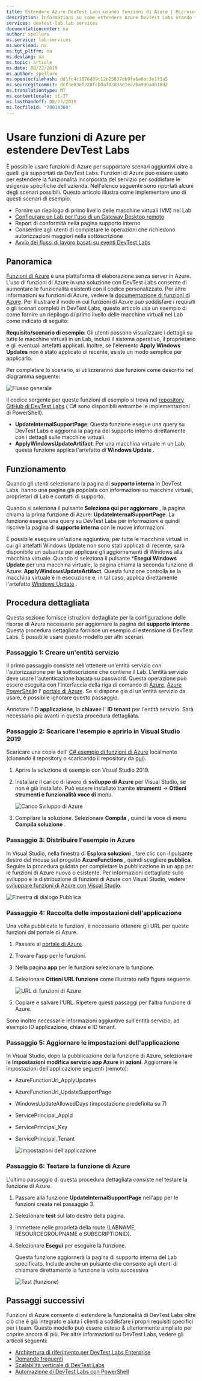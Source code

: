 ```yaml
---
title: Estendere Azure DevTest Labs usando funzioni di Azure | Microsoft Docs
description: Informazioni su come estendere Azure DevTest Labs usando funzioni di Azure.
services: devtest-lab,lab-services
documentationcenter: na
author: spelluru
ms.service: lab-services
ms.workload: na
ms.tgt_pltfrm: na
ms.devlang: na
ms.topic: article
ms.date: 08/22/2019
ms.author: spelluru
ms.openlocfilehash: dd1fc4c1076d89c12b25837db9fa6a0ac3e1f3a5
ms.sourcegitcommit: dcf3e03ef228fcbdaf0c83ae1ec2ba996a4b1892
ms.translationtype: MT
ms.contentlocale: it-IT
ms.lasthandoff: 08/23/2019
ms.locfileid: "70014360"
---
```

# <a name="use-azure-functions-to-extend-devtest-labs"></a>Usare funzioni di Azure per estendere DevTest Labs
È possibile usare funzioni di Azure per supportare scenari aggiuntivi oltre a quelli già supportati da DevTest Labs. Funzioni di Azure può essere usato per estendere la funzionalità incorporata del servizio per soddisfare le esigenze specifiche dell'azienda. Nell'elenco seguente sono riportati alcuni degli scenari possibili. Questo articolo illustra come implementare uno di questi scenari di esempio.

- Fornire un riepilogo di primo livello delle macchine virtuali (VM) nel Lab
- [Configurare un Lab per l'uso di un Gateway Desktop remoto](configure-lab-remote-desktop-gateway.md)
- Report di conformità nella pagina supporto interno
- Consentire agli utenti di completare le operazioni che richiedono autorizzazioni maggiori nella sottoscrizione
- [Avvio dei flussi di lavoro basati su eventi DevTest Labs](https://github.com/RogerBestMsft/DTL-SecureArtifactData)

## <a name="overview"></a>Panoramica
[Funzioni di Azure](../azure-functions/functions-overview.md) è una piattaforma di elaborazione senza server in Azure. L'uso di funzioni di Azure in una soluzione con DevTest Labs consente di aumentare le funzionalità esistenti con il codice personalizzato. Per altre informazioni su funzioni di Azure, vedere la [documentazione di funzioni di Azure](../azure-functions/functions-overview.md). Per illustrare il modo in cui funzioni di Azure può soddisfare i requisiti o gli scenari completi in DevTest Labs, questo articolo usa un esempio di come fornire un riepilogo di primo livello delle macchine virtuali nel Lab come indicato di seguito:

**Requisito/scenario di esempio**: Gli utenti possono visualizzare i dettagli su tutte le macchine virtuali in un Lab, inclusi il sistema operativo, il proprietario e gli eventuali artefatti applicati.  Inoltre, se l'elemento **Apply Windows Updates** non è stato applicato di recente, esiste un modo semplice per applicarlo.

Per completare lo scenario, si utilizzeranno due funzioni come descritto nel diagramma seguente:  

![Flusso generale](./media/extend-devtest-labs-azure-functions/flow.png)

Il codice sorgente per queste funzioni di esempio si trova nel [repository GitHub di DevTest Labs](https://github.com/Azure/azure-devtestlab/tree/master/samples/DevTestLabs/AzureFunctions) ( C# sono disponibili entrambe le implementazioni di PowerShell).

- **UpdateInternalSupportPage**: Questa funzione esegue una query su DevTest Labs e aggiorna la pagina del supporto interno direttamente con i dettagli sulle macchine virtuali.
- **ApplyWindowsUpdateArtifact**: Per una macchina virtuale in un Lab, questa funzione applica l'artefatto di **Windows Update** .

## <a name="how-it-works"></a>Funzionamento
Quando gli utenti selezionano la pagina di **supporto interna** in DevTest Labs, hanno una pagina già popolata con informazioni su macchine virtuali, proprietari di Lab e contatti di supporto.  

Quando si seleziona il pulsante **Seleziona qui per aggiornare** , la pagina chiama la prima funzione di Azure: **UpdateInternalSupportPage**. La funzione esegue una query su DevTest Labs per informazioni e quindi riscrive la pagina di **supporto interna** con le nuove informazioni.

È possibile eseguire un'azione aggiuntiva, per tutte le macchine virtuali in cui gli artefatti Windows Update non sono stati applicati di recente, sarà disponibile un pulsante per applicare gli aggiornamenti di Windows alla macchina virtuale. Quando si seleziona il pulsante ***Esegui Windows Update** per una macchina virtuale, la pagina chiama la seconda funzione di Azure: **ApplyWindowsUpdateArtifact**. Questa funzione controlla se la macchina virtuale è in esecuzione e, in tal caso, applica direttamente l'artefatto [Windows Update](https://github.com/Azure/azure-devtestlab/tree/master/Artifacts/windows-install-windows-updates) .

## <a name="step-by-step-walkthrough"></a>Procedura dettagliata
Questa sezione fornisce istruzioni dettagliate per la configurazione delle risorse di Azure necessarie per aggiornare la pagina del **supporto interno** . Questa procedura dettagliata fornisce un esempio di estensione di DevTest Labs. È possibile usare questo modello per altri scenari.

### <a name="step-1-create-a-service-principal"></a>Passaggio 1: Creare un'entità servizio 
Il primo passaggio consiste nell'ottenere un'entità servizio con l'autorizzazione per la sottoscrizione che contiene il Lab. L'entità servizio deve usare l'autenticazione basata su password. Questa operazione può essere eseguita con l'interfaccia della riga di comando di [Azure](/cli/azure/create-an-azure-service-principal-azure-cli?view=azure-cli-latest), [Azure PowerShell](/powershell/azure/create-azure-service-principal-azureps?view=azps-2.5.0)o l' [portale di Azure](../active-directory/develop/howto-create-service-principal-portal.md). Se si dispone già di un'entità servizio da usare, è possibile ignorare questo passaggio.

Annotare l'ID **applicazione**, la **chiave**e l' **ID tenant** per l'entità servizio. Sarà necessario più avanti in questa procedura dettagliata. 

### <a name="step-2-download-the-sample-and-open-in-visual-studio-2019"></a>Passaggio 2: Scaricare l'esempio e aprirlo in Visual Studio 2019
Scaricare una copia dell' [ C# esempio di funzioni di Azure](https://github.com/Azure/azure-devtestlab/tree/master/samples/DevTestLabs/AzureFunctions/CSharp) localmente (clonando il repository o scaricando il repository da [qui](https://github.com/Azure/azure-devtestlab/archive/master.zip)).  

1. Aprire la soluzione di esempio con Visual Studio 2019.  
1. Installare il carico di lavoro di **sviluppo di Azure** per Visual Studio, se non è già installato. Può essere installato tramite **strumenti** -> **Ottieni strumenti e funzionalità voce di** menu.

    ![Carico Sviluppo di Azure](./media/extend-devtest-labs-azure-functions/azure-development-workload-vs.png)
1. Compilare la soluzione. Selezionare **Compila** , quindi la voce di menu **Compila soluzione** .

### <a name="step-3-deploy-the-sample-to-azure"></a>Passaggio 3: Distribuire l'esempio in Azure
In Visual Studio, nella finestra di **Esplora soluzioni** , fare clic con il pulsante destro del mouse sul progetto **AzureFunctions** , quindi scegliere **pubblica**. Seguire la procedura guidata per completare la pubblicazione in un app per le funzioni di Azure nuovo o esistente. Per informazioni dettagliate sullo sviluppo e la distribuzione di funzioni di Azure con Visual Studio, vedere [sviluppare funzioni di Azure con Visual Studio](../azure-functions/functions-develop-vs.md).

![Finestra di dialogo Pubblica](./media/extend-devtest-labs-azure-functions/publish-dialog.png)


### <a name="step-4--gather-application-settings"></a>Passaggio 4:  Raccolta delle impostazioni dell'applicazione
Una volta pubblicate le funzioni, è necessario ottenere gli URL per queste funzioni dal portale di Azure. 

1. Passare al [portale di Azure](https://portal.azure.com). 
1. Trovare l'app per le funzioni.
1. Nella pagina **app** per le funzioni selezionare la funzione. 
1. Selezionare **Ottieni URL funzione** come illustrato nella figura seguente. 

    ![URL di funzioni di Azure](./media/extend-devtest-labs-azure-functions/function-url.png)
4. Copiare e salvare l'URL. Ripetere questi passaggi per l'altra funzione di Azure. 

Sono inoltre necessarie informazioni aggiuntive sull'entità servizio, ad esempio ID applicazione, chiave e ID tenant.


### <a name="step-5--update-application-settings"></a>Passaggio 5:  Aggiornare le impostazioni dell'applicazione
In Visual Studio, dopo la pubblicazione della funzione di Azure, selezionare le **Impostazioni modifica servizio app Azure** in **azioni**. Aggiornare le impostazioni dell'applicazione seguenti (remoto):

- AzureFunctionUrl_ApplyUpdates
- AzureFunctionUrl_UpdateSupportPage
- WindowsUpdateAllowedDays (impostazione predefinita su 7)
- ServicePrincipal_AppId
- ServicePrincipal_Key
- ServicePrincipal_Tenant

    ![Impostazioni dell'applicazione](./media/extend-devtest-labs-azure-functions/application-settings.png)

### <a name="step-6-test-the-azure-function"></a>Passaggio 6: Testare la funzione di Azure
L'ultimo passaggio di questa procedura dettagliata consiste nel testare la funzione di Azure.  

1. Passare alla funzione **UpdateInternalSupportPage** nell'app per le funzioni creata nel passaggio 3. 
1. Selezionare **test** sul lato destro della pagina. 
1. Immettere nelle proprietà della route (LABNAME, RESOURCEGROUPNAME e SUBSCRIPTIONID).
1. Selezionare **Esegui** per eseguire la funzione.  

    Questa funzione aggiornerà la pagina di supporto interna del Lab specificato. Include anche un pulsante che consente agli utenti di chiamare direttamente la funzione la volta successiva

    ![Test (funzione)](./media/extend-devtest-labs-azure-functions/test-function.png)

## <a name="next-steps"></a>Passaggi successivi
Funzioni di Azure consente di estendere la funzionalità di DevTest Labs oltre ciò che è già integrato e aiuta i clienti a soddisfare i propri requisiti specifici per i team. Questo modello può essere esteso & ulteriormente ampliato per coprire ancora di più.  Per altre informazioni su DevTest Labs, vedere gli articoli seguenti: 

- [Architettura di riferimento per DevTest Labs Enterprise](devtest-lab-reference-architecture.md)
- [Domande frequenti](devtest-lab-faq.md)
- [Scalabilità verticale di DevTest Labs](devtest-lab-guidance-scale.md)
- [Automazione di DevTest Labs con PowerShell](https://github.com/Azure/azure-devtestlab/tree/master/samples/DevTestLabs/Modules/Library/Tests)








